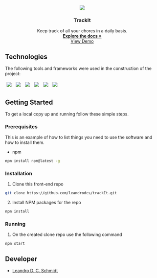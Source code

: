 <!-- PROJECT LOGO -->
<br />
<p align="center">
  <a href="https://github.com/leandrodcs/trackIt">
      <img src="./src/assets/logo.png" align="center" />
  </a>

  <h3 align="center">TrackIt</h3>

  <p align="center">
    Keep track of all your chores in a daily basis.
    <br />
    <a href="https://github.com/leandrodcs/MyWallet-front"><strong>Explore the docs »</strong></a>
    <br />
    <a href="https://my-wallet-sepia.vercel.app/">View Demo</a>
    <br />
  </p>
</p>

## Technologies

The following tools and frameworks were used in the construction of the project:
<p>
  <img style='margin: 5px;' src='https://img.shields.io/badge/React-20232A?style=for-the-badge&logo=react&logoColor=61DAFB'>
  <img style='margin: 5px;' src='https://img.shields.io/badge/axios%20-%2320232a.svg?&style=for-the-badge&color=informational'>
  <img style='margin: 5px;' src="https://img.shields.io/badge/React_Router-CA4245?style=for-the-badge&logo=react-router&logoColor=white"/>
  <img style='margin: 5px;' src='https://img.shields.io/badge/react-icons%20-%2320232a.svg?&style=for-the-badge&color=f28dc7&logo=react-icons&logoColor=%2361DAFB'>
  <img style='margin: 5px;' src='https://img.shields.io/badge/styled--components-DB7093?style=for-the-badge&logo=styled-components&logoColor=white'>
  <img style='margin: 5px;' src='https://img.shields.io/badge/Vercel-000000?style=for-the-badge&logo=vercel&logoColor=white'>
</p>

## Getting Started

To get a local copy up and running follow these simple steps.

### Prerequisites

This is an example of how to list things you need to use the software and how to install them.
* npm
```sh
npm install npm@latest -g
```

### Installation

1. Clone this front-end repo
```sh
git clone https://github.com/leandrodcs/trackIt.git
```
2. Install NPM packages for the repo
```sh
npm install
```

### Running

1. On the created clone repo use the following command
```sh
npm start
```

<!-- Developer -->
## Developer

* [Leandro D. C. Schmidt ](https://github.com/leandrodcs)